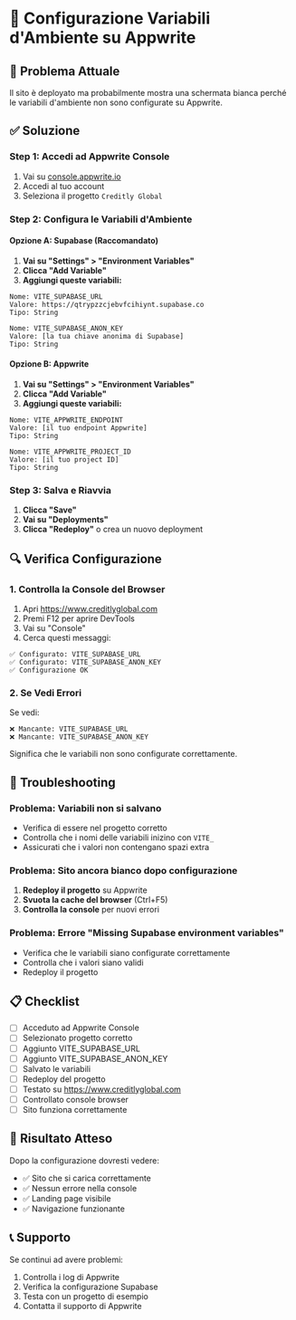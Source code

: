 # 🔧 Configurazione Variabili d'Ambiente su Appwrite

## 🚨 Problema Attuale

Il sito è deployato ma probabilmente mostra una schermata bianca perché le variabili d'ambiente non sono configurate su Appwrite.

## ✅ Soluzione

### Step 1: Accedi ad Appwrite Console

1. Vai su [console.appwrite.io](https://console.appwrite.io)
2. Accedi al tuo account
3. Seleziona il progetto `Creditly Global`

### Step 2: Configura le Variabili d'Ambiente

#### Opzione A: Supabase (Raccomandato)

1. **Vai su "Settings" > "Environment Variables"**
2. **Clicca "Add Variable"**
3. **Aggiungi queste variabili:**

```
Nome: VITE_SUPABASE_URL
Valore: https://qtrypzzcjebvfcihiynt.supabase.co
Tipo: String
```

```
Nome: VITE_SUPABASE_ANON_KEY
Valore: [la tua chiave anonima di Supabase]
Tipo: String
```

#### Opzione B: Appwrite

1. **Vai su "Settings" > "Environment Variables"**
2. **Clicca "Add Variable"**
3. **Aggiungi queste variabili:**

```
Nome: VITE_APPWRITE_ENDPOINT
Valore: [il tuo endpoint Appwrite]
Tipo: String
```

```
Nome: VITE_APPWRITE_PROJECT_ID
Valore: [il tuo project ID]
Tipo: String
```

### Step 3: Salva e Riavvia

1. **Clicca "Save"**
2. **Vai su "Deployments"**
3. **Clicca "Redeploy"** o crea un nuovo deployment

## 🔍 Verifica Configurazione

### 1. Controlla la Console del Browser

1. Apri https://www.creditlyglobal.com
2. Premi F12 per aprire DevTools
3. Vai su "Console"
4. Cerca questi messaggi:

```
✅ Configurato: VITE_SUPABASE_URL
✅ Configurato: VITE_SUPABASE_ANON_KEY
✅ Configurazione OK
```

### 2. Se Vedi Errori

Se vedi:
```
❌ Mancante: VITE_SUPABASE_URL
❌ Mancante: VITE_SUPABASE_ANON_KEY
```

Significa che le variabili non sono configurate correttamente.

## 🐛 Troubleshooting

### Problema: Variabili non si salvano
- Verifica di essere nel progetto corretto
- Controlla che i nomi delle variabili inizino con `VITE_`
- Assicurati che i valori non contengano spazi extra

### Problema: Sito ancora bianco dopo configurazione
1. **Redeploy il progetto** su Appwrite
2. **Svuota la cache del browser** (Ctrl+F5)
3. **Controlla la console** per nuovi errori

### Problema: Errore "Missing Supabase environment variables"
- Verifica che le variabili siano configurate correttamente
- Controlla che i valori siano validi
- Redeploy il progetto

## 📋 Checklist

- [ ] Acceduto ad Appwrite Console
- [ ] Selezionato progetto corretto
- [ ] Aggiunto VITE_SUPABASE_URL
- [ ] Aggiunto VITE_SUPABASE_ANON_KEY
- [ ] Salvato le variabili
- [ ] Redeploy del progetto
- [ ] Testato su https://www.creditlyglobal.com
- [ ] Controllato console browser
- [ ] Sito funziona correttamente

## 🎯 Risultato Atteso

Dopo la configurazione dovresti vedere:
- ✅ Sito che si carica correttamente
- ✅ Nessun errore nella console
- ✅ Landing page visibile
- ✅ Navigazione funzionante

## 📞 Supporto

Se continui ad avere problemi:
1. Controlla i log di Appwrite
2. Verifica la configurazione Supabase
3. Testa con un progetto di esempio
4. Contatta il supporto di Appwrite 